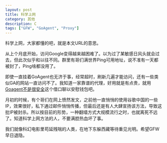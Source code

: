 ```yaml
---
layout: post
title: 科学上网
category: 其他
description: C
tags: ["GFW", "GoAgent", "Proxy"]
---
```


科学上网，大家都懂的吧，就是本文URL的意思。

从上个月底开始，访问Google变得越来越困难了。以为过了某敏感日风头就会过去，但此次似乎和以往不同。群里有哥们满世界Ping可用地址，说不准有一天都被封了，Ping啥都没用了。

即使一直挂着GoAgent也无济于事，经常超时，刷新几遍才能访问，还有一些类似GA的网站一直访问不了。我知道一家靠谱的代理，好用就是有点贵，就用[Goagent不是很安全][1]这个借口聊以安慰钱包吧。

月初的时候，有个哥们在网上愤然发文，之前他一直悄悄的使用谷歌中国的一些IP，效果很好，私下通过邮件悄悄传播，但最后还是有人大肆宣扬该方法，导致这批IP被封杀。所以按目前的形势，一种翻墙方式大规模流行之时，也就离死不远了。知道科学上网方法的人，不要满腔热血坏了事。

我们就像科幻电影里苟延残喘的人类，在地下东躲西藏等待重见光明。希望GFW早日退隐。

[1]: http://www.williamlong.info/archives/3882.html
